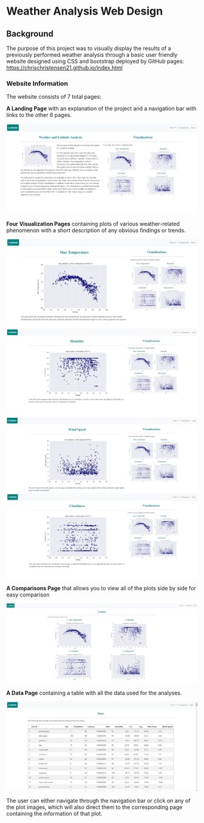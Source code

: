 # Weather Analysis Web Design

## Background

The purpose of this project was to visually display the results of a previously performed weather analysis through a basic user friendly website designed using CSS and bootstrap deployed by GitHub pages: https://chrischristensen21.github.io/index.html

### Website Information

The website consists of 7 total pages:

**A Landing Page** with an explanation of the project and a navigation bar with links to the other 6 pages. 

![Landing Page](https://github.com/chrischristensen21/Weather-Analysis-Web-Design/blob/main/Images/Landing%20Page.png)

**Four Visualization Pages** containing plots of various weather-related phenomenon with a short description of any obvious findings or trends.

![Max Temp Page](https://github.com/chrischristensen21/Weather-Analysis-Web-Design/blob/main/Images/Max%20Temp%20Visualization%20Page.png)
![Humidity Page](https://github.com/chrischristensen21/Weather-Analysis-Web-Design/blob/main/Images/Humidity%20Visualization%20Page.png)
![Wind Speed Page](https://github.com/chrischristensen21/Weather-Analysis-Web-Design/blob/main/Images/Wind%20Speed%20Page.png)
![Cloudiness Page](https://github.com/chrischristensen21/Weather-Analysis-Web-Design/blob/main/Images/Cloudiness%20Visualization%20Page.png)

**A Comparisons Page** that allows you to  view all of the plots side by side for easy comparison

![Comparisons Page](https://github.com/chrischristensen21/Weather-Analysis-Web-Design/blob/main/Images/Comparison%20Page.png)

**A Data Page** containing a table with all the data used for the analyses.

![Data Page](https://github.com/chrischristensen21/Weather-Analysis-Web-Design/blob/main/Images/Data%20Page.png)

The user can either navigate through the navigation bar or click on any of the plot images, which will also direct them to the corresponding page containing the information of that plot.

